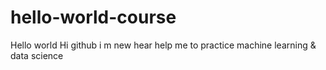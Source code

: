 # hello-world-course
Hello world
Hi github i m new hear
help me to practice machine learning & data science
